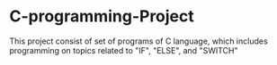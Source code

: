 # C-programming-Project
This project consist of set of programs of C language, which includes programming on topics related to "IF", "ELSE", and "SWITCH"
